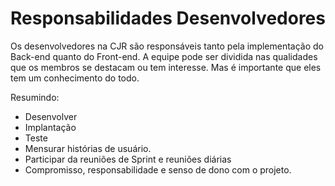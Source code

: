 # Responsabilidades Desenvolvedores

Os desenvolvedores na CJR são responsáveis tanto pela implementação do Back-end quanto do Front-end. A equipe pode ser dividida nas qualidades que os membros se destacam ou tem interesse. Mas é importante que eles tem um conhecimento do todo.

Resumindo:

+ Desenvolver
+ Implantação
+ Teste
+ Mensurar histórias de usuário.
+ Participar da reuniões de Sprint e reuniões diárias
+ Compromisso, responsabilidade e senso de dono com o projeto.